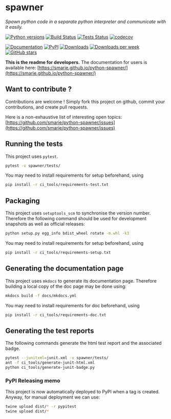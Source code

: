 # spawner

*Spawn python code in a separate python interpreter and communicate with it easily.*

[![Python versions](https://img.shields.io/pypi/pyversions/spawner.svg)](https://pypi.python.org/pypi/spawner/) [![Build Status](https://travis-ci.org/smarie/python-spawner.svg?branch=master)](https://travis-ci.org/smarie/python-spawner) [![Tests Status](https://smarie.github.io/python-spawner/junit/junit-badge.svg?dummy=8484744)](https://smarie.github.io/python-spawner/junit/report.html) [![codecov](https://codecov.io/gh/smarie/python-spawner/branch/master/graph/badge.svg)](https://codecov.io/gh/smarie/python-spawner)

[![Documentation](https://img.shields.io/badge/doc-latest-blue.svg)](https://smarie.github.io/python-spawner/) [![PyPI](https://img.shields.io/pypi/v/spawner.svg)](https://pypi.python.org/pypi/spawner/) [![Downloads](https://pepy.tech/badge/spawner)](https://pepy.tech/project/spawner) [![Downloads per week](https://pepy.tech/badge/spawner/week)](https://pepy.tech/project/spawner) [![GitHub stars](https://img.shields.io/github/stars/smarie/python-spawner.svg)](https://github.com/smarie/python-spawner/stargazers)

**This is the readme for developers.** The documentation for users is available here: [https://smarie.github.io/python-spawner/](https://smarie.github.io/python-spawner/)

## Want to contribute ?

Contributions are welcome ! Simply fork this project on github, commit your contributions, and create pull requests.

Here is a non-exhaustive list of interesting open topics: [https://github.com/smarie/python-spawner/issues](https://github.com/smarie/python-spawner/issues)

## Running the tests

This project uses `pytest`.

```bash
pytest -v spawner/tests/
```

You may need to install requirements for setup beforehand, using 

```bash
pip install -r ci_tools/requirements-test.txt
```

## Packaging

This project uses `setuptools_scm` to synchronise the version number. Therefore the following command should be used for development snapshots as well as official releases: 

```bash
python setup.py egg_info bdist_wheel rotate -m.whl -k3
```

You may need to install requirements for setup beforehand, using 

```bash
pip install -r ci_tools/requirements-setup.txt
```

## Generating the documentation page

This project uses `mkdocs` to generate its documentation page. Therefore building a local copy of the doc page may be done using:

```bash
mkdocs build -f docs/mkdocs.yml
```

You may need to install requirements for doc beforehand, using 

```bash
pip install -r ci_tools/requirements-doc.txt
```

## Generating the test reports

The following commands generate the html test report and the associated badge. 

```bash
pytest --junitxml=junit.xml -v spawner/tests/
ant -f ci_tools/generate-junit-html.xml
python ci_tools/generate-junit-badge.py
```

### PyPI Releasing memo

This project is now automatically deployed to PyPI when a tag is created. Anyway, for manual deployment we can use:

```bash
twine upload dist/* -r pypitest
twine upload dist/*
```

